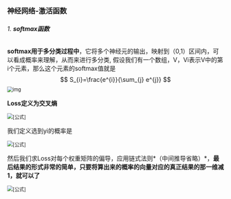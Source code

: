 ### 神经网络-激活函数

###### 1. **softmax函数**

**softmax用于多分类过程中**，它将多个神经元的输出，映射到（0,1）区间内，可以看成概率来理解，从而来进行多分类, 假设我们有一个数组，V，Vi表示V中的第i个元素，那么这个元素的softmax值就是
$$
S_{i}=\frac{e^{i}}{\sum_{j} e^{j}}
$$
<img src="https://pic2.zhimg.com/80/v2-87b232ab0e292a536e94b73952caadd0_hd.jpg" alt="img" style="zoom: 80%;" />

**Loss定义为交叉熵**

<img src="https://www.zhihu.com/equation?tex=L_i%3D-log%28%5Cfrac%7Be%5E%7Bf_%7By_i%7D%7D%7D%7B%5Csum_j%7Be%5Ej%7D%7D%29" alt="[公式]" style="zoom:80%;" />

我们定义选到yi的概率是

<img src="https://www.zhihu.com/equation?tex=P_%7By_i%7D%3D%5Cfrac%7Be%5E%7Bf_%7By_i%7D%7D%7D%7B%5Csum_j%7Be%5Ej%7D%7D" alt="[公式]" style="zoom:80%;" />

然后我们求Loss对每个权重矩阵的偏导，应用链式法则*（中间推导省略）*，**最后结果的形式非常的简单，只要将算出来的概率的向量对应的真正结果的那一维减1，就可以了**

<img src="https://www.zhihu.com/equation?tex=%5Cfrac%7B%5Cpartial%7BL_i%7D%7D%7B%5Cpartial%7Bf_%7By_i%7D%7D%7D%3D%5Cfrac%7B%5Cpartial%28-%5Cln%28%5Cfrac%7Be%5E%7Bf_%7By_%7Bi%7D%7D%7D%7D%7B%5Csum_%7Bj%7De%5E%7B%7Bj%7D%7D%7D%29%29%7D%7B%5Cpartial%7Bf_%7By_i%7D%7D%7D%3DP_%7Bf_%7By_i%7D%7D-1" alt="[公式]" style="zoom:80%;" />
